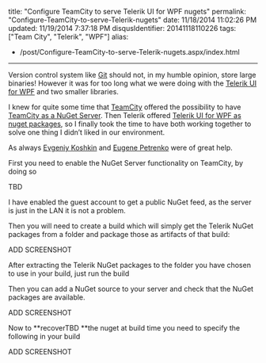 title: "Configure TeamCity to serve Telerik UI for WPF nugets"
permalink: "Configure-TeamCity-to-serve-Telerik-nugets"
date: 11/18/2014 11:02:26 PM
updated: 11/19/2014 7:37:18 PM
disqusIdentifier: 20141118110226
tags: ["Team City", "Telerik", "WPF"]
alias:
 - /post/Configure-TeamCity-to-serve-Telerik-nugets.aspx/index.html
---
Version control system like [Git](http://git-scm.com/) should not, in my humble opinion, store large binaries! However it was for too long what we were doing with the [Telerik UI for WPF](http://www.telerik.com/products/wpf/overview.aspx) and two smaller libraries.

I knew for quite some time that [TeamCity](https://www.jetbrains.com/teamcity/) offered the possibility to have [TeamCity as a NuGet Server](https://confluence.jetbrains.com/display/TCD8/NuGet). Then Telerik offered [Telerik UI for WPF as nuget packages](http://blogs.telerik.com/chriseargle/posts/12-10-16/nuget-or-not-for-telerik.aspx), so I finally took the time to have both working together to solve one thing I didn’t liked in our environment.
<!-- more -->

As always [Evgeniy Koshkin](https://twitter.com/lodkin) and [Eugene Petrenko](http://blog.jonnyzzz.name/) were of great help.

First you need to enable the NuGet Server functionality on TeamCity, by doing so

TBD

I have enabled the guest account to get a public NuGet feed, as the server is just in the LAN it is not a problem.

Then you will need to create a build which will simply get the Telerik NuGet packages from a folder and package those as artifacts of that build:

ADD SCREENSHOT

After extracting the Telerik NuGet packages to the folder you have chosen to use in your build, just run the build

Then you can add a NuGet source to your server and check that the NuGet packages are available.

ADD SCREENSHOT

Now to **recoverTBD **the nuget at build time you need to specify the following in your build

ADD SCREENSHOT
